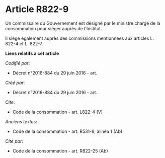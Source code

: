 # Article R822-9

Un commissaire du Gouvernement est désigné par le ministre chargé de la consommation pour siéger auprès de l'Institut. 

Il siège également auprès des commissions mentionnées aux articles L. 822-4 et L. 822-7.

**Liens relatifs à cet article**

_Codifié par_:

  - Décret n°2016-884 du 29 juin 2016 - art.

_Créé par_:

  - Décret n°2016-884 du 29 juin 2016 - art.

_Cite_:

  - Code de la consommation - art. L822-4 (V)

_Anciens textes_:

  - Code de la consommation - art. R531-9, alinéa 1 (Ab)

_Cité par_:

  - Code de la consommation - art. R822-25 (Ab)
